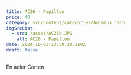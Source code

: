 ```yaml
---
title: AC26 - Papillon
price: 40
category: src/content/categories/Animaux.json
imgSrcList:
  - src: /asset/AC26b.JPG
    alt: AC26 - Papillon
date: 2024-10-03T13:50:20.210Z
draft: false
---
```


En acier Corten
